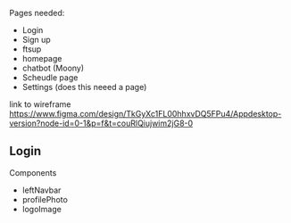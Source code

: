 Pages needed:
- Login
- Sign up
- ftsup
- homepage
- chatbot (Moony)
- Scheudle page
- Settings (does this neeed a page)

link to wireframe https://www.figma.com/design/TkGyXc1FL00hhxvDQ5FPu4/Appdesktop-version?node-id=0-1&p=f&t=couRlQiujwim2jG8-0

Login
- 



Components
- leftNavbar
- profilePhoto
- logoImage